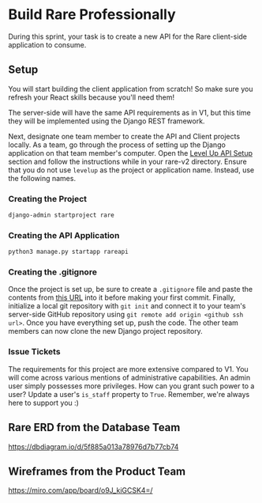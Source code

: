 # Build Rare Professionally

During this sprint, your task is to create a new API for the Rare client-side application to consume.

## Setup
You will start building the client application from scratch! So make sure you refresh your React skills because you'll need them!

The server-side will have the same API requirements as in V1, but this time they will be implemented using the Django REST framework.

Next, designate one team member to create the API and Client projects locally. As a team, go through the process of setting up the Django application on that team member's computer. Open the [Level Up API Setup](./DRF_INSTALLS.md) section and follow the instructions while in your rare-v2 directory. Ensure that you do not use `levelup` as the project or application name. Instead, use the following names.

### Creating the Project

```sh
django-admin startproject rare
```

### Creating the API Application

```sh
python3 manage.py startapp rareapi
```

### Creating the .gitignore

Once the project is set up, be sure to create a `.gitignore` file and paste the contents from [this URL](https://www.toptal.com/developers/gitignore/api/django) into it before making your first commit. Finally, initialize a local git repository with `git init` and connect it to your team's server-side GitHub repository using `git remote add origin <github ssh url>`. Once you have everything set up, push the code. The other team members can now clone the new Django project repository.

### Issue Tickets
The requirements for this project are more extensive compared to V1. You will come across various mentions of administrative capabilities. An admin user simply possesses more privileges. How can you grant such power to a user? Update a user's `is_staff` property to `True`. Remember, we're always here to support you :)

## Rare ERD from the Database Team

https://dbdiagram.io/d/5f885a013a78976d7b77cb74

## Wireframes from the Product Team

https://miro.com/app/board/o9J_kiGCSK4=/
